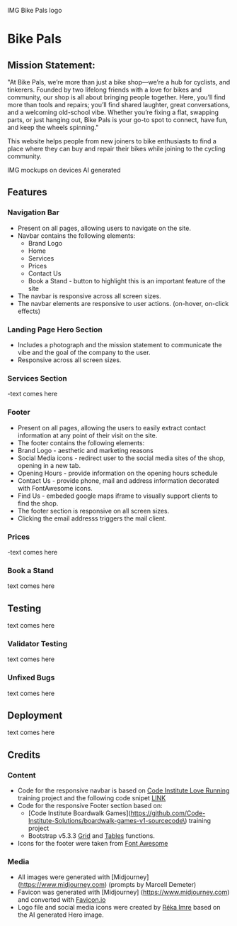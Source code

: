 IMG Bike Pals logo

# Bike Pals

## Mission Statement:
"At Bike Pals, we’re more than just a bike shop—we’re a hub for cyclists,  and tinkerers. Founded by two lifelong friends with a love for bikes and community, our shop is all about bringing people together. Here, you’ll find more than tools and repairs; you’ll find shared laughter, great conversations, and a welcoming old-school vibe. Whether you’re fixing a flat, swapping parts, or just hanging out, Bike Pals is your go-to spot to connect, have fun, and keep the wheels spinning."

This website helps people from new joiners to bike enthusiasts to find a place where they can buy and repair their bikes while joining to the cycling community. 

IMG mockups on devices AI generated

## Features

### Navigation Bar
- Present on all pages, allowing users to navigate on the site.
- Navbar contains the following elements:
    - Brand Logo
    - Home
    - Services
    - Prices
    - Contact Us
    - Book a Stand - button to highlight this is an important feature of the site
- The navbar is responsive across all screen sizes.
- The navbar elements are responsive to user actions. (on-hover, on-click effects)

### Landing Page Hero Section
- Includes a photograph and the mission statement to communicate the vibe and the goal of the company to the user.
- Responsive across all screen sizes. 

### Services Section
-text comes here
### Footer
- Present on all pages, allowing the users to easily extract contact information at any point of their visit on the site.
- The footer contains the following elements:
 - Brand Logo - aesthetic and marketing reasons
 - Social Media icons - redirect user to the social media sites of the shop, opening in a new tab.
 - Opening Hours - provide information on the opening hours schedule
 - Contact Us - provide phone, mail and address information decorated with FontAwesome icons.
 - Find Us - embeded google maps iframe to visually support clients to find the shop.
- The footer section is responsive on all screen sizes.
- Clicking the email addresss triggers the mail client.

### Prices
-text comes here
### Book a Stand
text comes here
## Testing
text comes here
### Validator Testing
text comes here
### Unfixed Bugs
text comes here
## Deployment
text comes here
## Credits
### Content
- Code for the responsive navbar is based on [Code Institute Love Running](https://github.com/Code-Institute-Solutions/love-running-v3) training project and the following code snipet [LINK](https://www.geeksforgeeks.org/how-to-make-responsive-navbar-menu-in-css/)
- Code for the responsive Footer section based on:
    - [Code Institute Boardwalk Games](https://github.com/Code-Institute-Solutions/boardwalk-games-v1-sourcecode\) training project
    - Bootstrap v5.3.3 [Grid](https://getbootstrap.com/docs/5.3/layout/grid/) and [Tables](https://getbootstrap.com/docs/5.3/content/tables/#overview) functions. 
- Icons for the footer were taken from [Font Awesome](https://fontawesome.com/)


### Media
- All images were generated with [Midjourney] (https://www.midjourney.com) (prompts by Marcell Demeter)
- Favicon was generated with [Midjourney] (https://www.midjourney.com) and converted with [Favicon.io](https://favicon.io/)
- Logo file and social media icons were created by [Réka Imre](https://www.instagram.com/imreka_works/) based on the AI generated Hero image.


